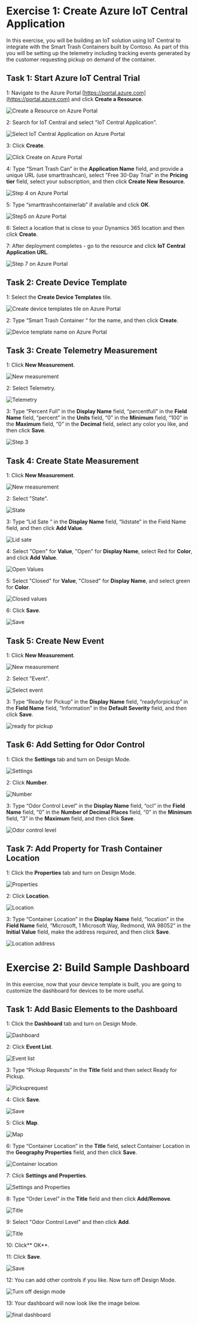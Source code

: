 # Exercise 1: Create Azure IoT Central Application #

In this exercise, you will be building an IoT solution using IoT Central to integrate with the Smart Trash Containers built by Contoso.  As part of this you will be setting up the telemetry including tracking events generated by the customer requesting pickup on demand of the container.

## Task 1: Start Azure IoT Central Trial ##


1: Navigate to the Azure Portal [https://portal.azure.com](https://portal.azure.com) and click **Create a Resource**.

![Create a Resource on Azure Portal](../media/1-ic-unit2.png)

2: Search for IoT Central and select "IoT Central Application".

![Select IoT Central Application on Azure Portal](../media/2-ic-unit2.png)

3: Click **Create**.

![Click Create on Azure Portal](../media/3-ic-unit2.png)

4: Type “Smart Trash Can” in the **Application Name** field, and provide a unique URL (use smarttrashcan<date><initials>), select "Free 30-Day Trial" in the **Pricing tier** field, select your subscription, and then click **Create New Resource**.

![Step 4 on Azure Portal](../media/4-ic-unit2.png)

5: Type “smarttrashcontainerlab” if available and click **OK**.

![Step5 on Azure Portal](../media/5-ic-unit2.png)

6: Select a location that is close to your Dynamics 365 location and then click **Create**.

7: After deployment completes - go to the resource and click **IoT Central Application URL**.

![Step 7 on Azure Portal](../media/6-ic-unit2.png)

## Task 2: Create Device Template ##

1: Select the **Create Device Templates** tile.

![Create device templates tile on Azure Portal](../media/7-ic-unit2.png)

2: Type “Smart Trash Container “ for the name, and then click **Create**.

![Device template name on Azure Portal](../media/8-ic-unit2.png)

## Task 3: Create Telemetry Measurement ##

1: Click **New Measurement**.

![New measurement](../media/9-ic-unit2.png)

2: Select Telemetry.

![Telemetry](../media/10-ic-unit2.png)

3: Type “Percent Full” in the **Display Name** field, “percentfull” in the **Field Name** field, “percent” in the **Units** field, “0” in the **Minimum** field, “100” in the **Maximum** field, “0” in the **Decimal** field, select any color you like, and then click **Save**.

![Step 3](../media/11-ic-unit2.png)

## Task 4: Create State Measurement ##

1: Click **New Measurement**.

![New measurement](../media/12-ic-unit2.png)

2: Select "State".

![State](../media/13-ic-unit2.png)

3: Type “Lid Sate ” in the **Display Name** field, “lidstate” in the Field Name field, and then click **Add Value**.

![Lid sate](../media/14-ic-unit2.png)

4: Select "Open" for **Value**, "Open" for **Display Name**, select Red for **Color**, and click **Add Value**.


![Open Values](../media/15-ic-unit2.png)

5: Select "Closed" for **Value**, "Closed" for **Display Name**, and select green for **Color**.

![Closed values](../media/16-ic-unit2.png)

6: Click **Save**.

![Save](../media/17-ic-unit2.png)
 
## Task 5: Create New Event ##

1: Click **New Measurement**.

![New measurement](../media/18-ic-unit2.png)

2: Select "Event".

![Select event](../media/19-ic-unit2.png)

3: Type “Ready for Pickup” in the **Display Name** field, “readyforpickup” in the **Field Name** field, “Information” in the **Default Severity** field, and then click **Save**.

![ready for pickup](../media/20-ic-unit2.png)

## Task 6: Add Setting for Odor Control ##

1: Click the **Settings** tab and turn on Design Mode.

![Settings](../media/21-ic-unit2.png)

2: Click **Number**.

![Number](../media/22-ic-unit2.png)

3: Type “Odor Control Level” in the **Display Name** field, “ocl” in the **Field Name** field, “0” in the **Number of Decimal Places** field, “0” in the **Minimum** field, “3” in the **Maximum** field, and then click **Save**.

![Odor control level](../media/23-ic-unit2.png)

## Task 7: Add Property for Trash Container Location ##

1: Click the **Properties** tab and turn on Design Mode.

![Properties](../media/24-ic-unit2.png)

2: Click **Location**.

![Location](../media/25-ic-unit2.png)

3: Type “Container Location” in the **Display Name** field, “location” in the **Field Name** field, “Microsoft, 1 Microsoft Way, Redmond, WA 98052” in the **Initial Value** field, make the address required, and then click **Save**.

![Location address](../media/26-ic-unit2.png)

# Exercise 2: Build Sample Dashboard # 

In this exercise, now that your device template is built, you are going to customize the dashboard for devices to be more useful.

## Task 1: Add Basic Elements to the Dashboard ##

1: Click the **Dashboard** tab and turn on Design Mode.

![Dashboard](../media/27-ic-unit2.png)

2: Click **Event List**.

![Event list](../media/28-ic-unit2.png)

3: Type “Pickup Requests” in the **Title** field and then select Ready for Pickup.

![Pickuprequest](../media/29-ic-unit2.png)

4: Click **Save**.

![Save](../media/30-ic-unit2.png)

5: Click **Map**.

![Map](../media/31-ic-unit2.png)

6: Type “Container Location” in the **Title** field, select Container Location in the **Geography Properties** field, and then click **Save**.

![Container location](../media/32-ic-unit2.png)

7: Click **Settings and Properties**.

![Settings and Properties](../media/33-ic-unit2.png)
 
8: Type “Order Level” in the **Title** field and then click **Add/Remove**.

![Title](../media/34-ic-unit2.png)

9: Select "Odor Control Level" and then click **Add**.

![Title](../media/35-ic-unit2.png)

10: Click** OK**.

11: Click **Save**.

![Save](../media/36-ic-unit2.png)

12: You can add other controls if you like. Now turn off Design Mode.

![Turn off design mode](../media/37-ic-unit2.png)

13: Your dashboard will now look like the image below.

![final dashboard](../media/38-ic-unit2.png)

